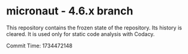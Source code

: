 # micronaut - 4.6.x branch

This repository contains the frozen state of the repository.
Its history is cleared. It is used only for static code
analysis with Codacy.

Commit Time: 1734472148